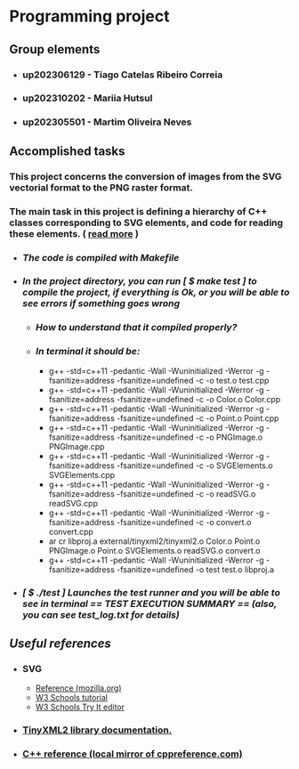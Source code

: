 # Programming project

## Group elements


* ### up202306129 - Tiago Catelas Ribeiro Correia
* ### up202310202 - Mariia Hutsul
* ### up202305501 - Martim Oliveira Neves


## Accomplished tasks

### This project concerns the conversion of images from the SVG vectorial format to the PNG raster format.
### The main task in this project is defining a hierarchy of C++ classes corresponding to SVG elements, and code for reading these elements. (  [read more](https://moodle2324.up.pt/pluginfile.php/189678/mod_resource/content/20/index.html) )  
* ### ___The code is compiled with Makefile___
* ### ___In the project directory, you can run [ $  make test ] to compile the project, if everything is Ok, or you will be able to see errors if something goes wrong___
   + ### ___How to understand that it compiled properly?___
   + ### ___In terminal it should be:___
     * g++ -std=c++11  -pedantic -Wall -Wuninitialized -Werror -g -fsanitize=address -fsanitize=undefined -c -o test.o test.cpp
     * g++ -std=c++11  -pedantic -Wall -Wuninitialized -Werror -g -fsanitize=address -fsanitize=undefined -c -o Color.o Color.cpp
     * g++ -std=c++11  -pedantic -Wall -Wuninitialized -Werror -g -fsanitize=address -fsanitize=undefined -c -o Point.o Point.cpp
     * g++ -std=c++11  -pedantic -Wall -Wuninitialized -Werror -g -fsanitize=address -fsanitize=undefined -c -o PNGImage.o PNGImage.cpp
     * g++ -std=c++11  -pedantic -Wall -Wuninitialized -Werror -g -fsanitize=address -fsanitize=undefined -c -o SVGElements.o SVGElements.cpp
     * g++ -std=c++11  -pedantic -Wall -Wuninitialized -Werror -g -fsanitize=address -fsanitize=undefined -c -o readSVG.o readSVG.cpp
     * g++ -std=c++11  -pedantic -Wall -Wuninitialized -Werror -g -fsanitize=address -fsanitize=undefined -c -o convert.o convert.cpp
     * ar cr libproj.a external/tinyxml2/tinyxml2.o Color.o Point.o PNGImage.o Point.o SVGElements.o readSVG.o convert.o 
     * g++ -std=c++11  -pedantic -Wall -Wuninitialized -Werror -g -fsanitize=address -fsanitize=undefined -o test test.o libproj.a   
* ### ___[ $ ./test  ] Launches the test runner and you will be able to see in terminal == TEST EXECUTION SUMMARY == (also, you can see test_log.txt for details)___
## ___Useful references___
+ ### SVG 
   + [Reference (mozilla.org)](https://developer.mozilla.org/en-US/docs/Web/SVG)
   + [W3 Schools tutorial](https://www.w3schools.com/graphics/svg_intro.asp)
   + [W3 Schools Try It editor](https://www.w3schools.com/graphics/svg_intro.asp)
+ ### [TinyXML2 library documentation.](https://leethomason.github.io/tinyxml2/)
+ ### [C++ reference (local mirror of cppreference.com)](https://moodle2324.up.pt/pluginfile.php/189580/mod_resource/content/8/en/index.html)




